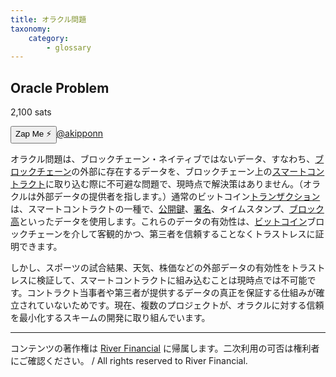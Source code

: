```yaml
---
title: オラクル問題
taxonomy:
    category:
        - glossary
---
```


## Oracle Problem
2,100 sats

<div><button class="zap-button" data-npub="npub17d7ham6ucsm2yxuwa9k9th49d44lfa50uk2fq0v2p0jxs2npnyxsaxxt59" data-relays="wss://relay.damus.io,wss://relay.snort.social,wss://nostr.wine,wss://relay.nostr.band">Zap Me ⚡</button><a href="https://twitter.com/akipponn">@akipponn</a></div>

オラクル問題は、ブロックチェーン・ネイティブではないデータ、すなわち、[ブロックチェーン](http://lostinbitcoin.jp.testrs.jp/staging/glossary/blockchain/)の外部に存在するデータを、ブロックチェーン上の[スマートコントラクト](http://lostinbitcoin.jp.testrs.jp/staging/glossary/smart_contract/)に取り込む際に不可避な問題で、現時点で解決策はありません。（オラクルは外部データの提供者を指します。）通常のビットコイン[トランザクション](http://lostinbitcoin.jp.testrs.jp/staging/glossary/transaction/)は、スマートコントラクトの一種で、[公開鍵](http://lostinbitcoin.jp.testrs.jp/staging/glossary/public_key/)、[署名](http://lostinbitcoin.jp.testrs.jp/staging/glossary/signature/)、タイムスタンプ、[ブロック高](http://lostinbitcoin.jp.testrs.jp/staging/glossary/block_height/)といったデータを使用します。これらのデータの有効性は、[ビットコイン](http://lostinbitcoin.jp.testrs.jp/staging/glossary/bitcoin/)ブロックチェーンを介して客観的かつ、第三者を信頼することなくトラストレスに証明できます。

しかし、スポーツの試合結果、天気、株価などの外部データの有効性をトラストレスに検証して、スマートコントラクトに組み込むことは現時点では不可能です。コントラクト当事者や第三者が提供するデータの真正を保証する仕組みが確立されていないためです。現在、複数のプロジェクトが、オラクルに対する信頼を最小化するスキームの開発に取り組んでいます。

---
コンテンツの著作権は [River Financial](https://river.com/) に帰属します。二次利用の可否は権利者にご確認ください。 / All rights reserved to River Financial.
